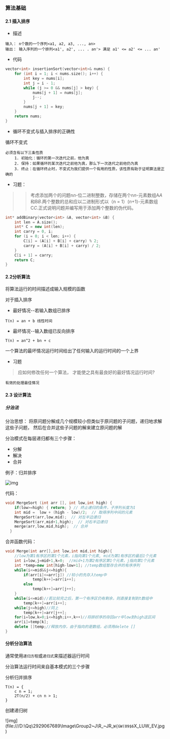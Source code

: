 ### 算法基础

#### 2.1 插入排序

+ 描述

```
输入： n个数的一个序列<a1, a2, a3, ..., an>
输出： 输入序列的一个排列<a1', a2', ... . an'> 满足 a1' <= a2' <= ... an'
```

+ 代码

```c++
vector<int> insertionSort(vector<int>& nums) {
	for (int i = 1; i < nums.size(); i++) {
		int key = nums[i];
		int j = i - 1;
		while (j >= 0 && nums[j] > key) {
			nums[j + 1] = nums[j];
			j--;
		}
		nums[j + 1] = key;
	}
	return nums;
}
```

+ 循环不变式与插入排序的正确性

循环不变式

```
必须含有以下三条性质
	1. 初始化：循环的第一次迭代之前，他为真
	2. 保持：如果循环的某次迭代之前他为真，那么下一次迭代之前他仍为真
	3. 终止：在循环终止时，不变式为我们提供一个有用的性质，该性质有助于证明算法是正确的
```

+ 习题：

> > 考虑添加两个的问题n*n*-位二进制整数，存储在两个n*n*-元素数组A*A*和B*B*.两个整数的总和应以二进制形式以（n = 1）(*n*+1)-元素数组C*C*.正式说明问题并编写用于添加两个整数的伪代码。

```c++
int* addBinary(vector<int> &A, vector<int> &B) {
	int len = A.size();
	int* C = new int(len);
	int carry = 0, i;
	for (i = 0; i < len; i++) {
		C[i] = (A[i] + B[i] + carry) % 2;
		carry = (A[i] + B[i] + carry) / 2;
	}
	C[i + 1] = carry;
	return C;
}
```

#### 2.2分析算法

将算法运行的时间描述成输入规模的函数

对于插入排序

+ 最好情况--若输入数组已排序

```
T(n) = an + b 线性时间
```

+ 最坏情况--输入数组已反向排序

```
T(n) = an^2 + bn + c
```

一个算法的最坏情况运行时间给出了任何输入的运行时间的一个上界

+ 习题

> 应如何修改任何一个算法， 才能使之具有最良好的最好情况运行时间?

```
有效的处理最佳情况
```

#### 2.3 设计算法

##### 分治法

分治思想： 将原问题分解成几个规模较小但类似于原问题的子问题，递归地求解这些子问题， 然后在合并这些子问题的解来建立原问题的解

分治模式在每层递归都有三个步骤：

+ 分解
+ 解决
+ 合并

例子：归并排序

![img](https://pic3.zhimg.com/v2-cdda3f11c6efbc01577f5c29a9066772_b.webp)

代码：

```c++
void MergeSort (int arr [], int low,int high) {
    if(low>=high) { return; } // 终止递归的条件，子序列长度为1
    int mid =  low + (high - low)/2;  // 取得序列中间的元素
    MergeSort(arr,low,mid);  // 对左半边递归
    MergeSort(arr,mid+1,high);  // 对右半边递归
    merge(arr,low,mid,high);  // 合并
  }
```

合并函数代码：

```c++
void Merge(int arr[],int low,int mid,int high){
    //low为第1有序区的第1个元素，i指向第1个元素, mid为第1有序区的最后1个元素
    int i=low,j=mid+1,k=0;  //mid+1为第2有序区第1个元素，j指向第1个元素
    int *temp=new int[high-low+1]; //temp数组暂存合并的有序序列
    while(i<=mid&&j<=high){
        if(arr[i]<=arr[j]) //较小的先存入temp中
            temp[k++]=arr[i++];
        else
            temp[k++]=arr[j++];
    }
    while(i<=mid)//若比较完之后，第一个有序区仍有剩余，则直接复制到t数组中
        temp[k++]=arr[i++];
    while(j<=high)//同上
        temp[k++]=arr[j++];
    for(i=low,k=0;i<=high;i++,k++)//将排好序的存回arr中low到high这区间
	arr[i]=temp[k];
    delete []temp;//释放内存，由于指向的是数组，必须用delete []
}
```

#### 分析分治算法

通常使用`递归方程`或`递归式`来描述器运行时间

分治算法运行时间来自基本模式的三个步骤

分析归并排序

```
T(n) = {
	c n = 1;
	2T(n/2) + cn n > 1;
}
```

创建递归树

![img](file:///D:\Qq\2929067689\Image\Group2\~J\R_\~JR_`W{GW(09$6`X_LUW_EV.jpg)